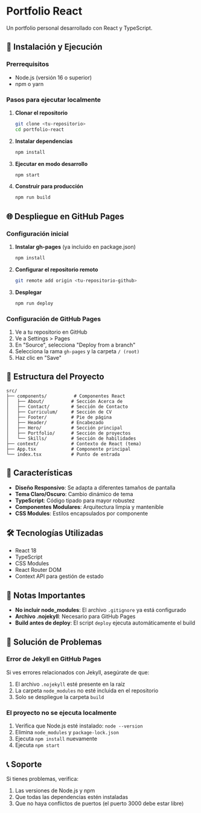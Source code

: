 # Portfolio React

Un portfolio personal desarrollado con React y TypeScript.

## 🚀 Instalación y Ejecución

### Prerrequisitos
- Node.js (versión 16 o superior)
- npm o yarn

### Pasos para ejecutar localmente

1. **Clonar el repositorio**
   ```bash
   git clone <tu-repositorio>
   cd portfolio-react
   ```

2. **Instalar dependencias**
   ```bash
   npm install
   ```

3. **Ejecutar en modo desarrollo**
   ```bash
   npm start
   ```

4. **Construir para producción**
   ```bash
   npm run build
   ```

## 🌐 Despliegue en GitHub Pages

### Configuración inicial

1. **Instalar gh-pages** (ya incluido en package.json)
   ```bash
   npm install
   ```

2. **Configurar el repositorio remoto**
   ```bash
   git remote add origin <tu-repositorio-github>
   ```

3. **Desplegar**
   ```bash
   npm run deploy
   ```

### Configuración de GitHub Pages

1. Ve a tu repositorio en GitHub
2. Ve a Settings > Pages
3. En "Source", selecciona "Deploy from a branch"
4. Selecciona la rama `gh-pages` y la carpeta `/ (root)`
5. Haz clic en "Save"

## 📁 Estructura del Proyecto

```
src/
├── components/          # Componentes React
│   ├── About/          # Sección Acerca de
│   ├── Contact/        # Sección de Contacto
│   ├── Curriculum/     # Sección de CV
│   ├── Footer/         # Pie de página
│   ├── Header/         # Encabezado
│   ├── Hero/           # Sección principal
│   ├── Portfolio/      # Sección de proyectos
│   └── Skills/         # Sección de habilidades
├── context/            # Contexto de React (tema)
├── App.tsx             # Componente principal
└── index.tsx           # Punto de entrada
```

## 🎨 Características

- **Diseño Responsivo**: Se adapta a diferentes tamaños de pantalla
- **Tema Claro/Oscuro**: Cambio dinámico de tema
- **TypeScript**: Código tipado para mayor robustez
- **Componentes Modulares**: Arquitectura limpia y mantenible
- **CSS Modules**: Estilos encapsulados por componente

## 🛠️ Tecnologías Utilizadas

- React 18
- TypeScript
- CSS Modules
- React Router DOM
- Context API para gestión de estado

## 📝 Notas Importantes

- **No incluir node_modules**: El archivo `.gitignore` ya está configurado
- **Archivo .nojekyll**: Necesario para GitHub Pages
- **Build antes de deploy**: El script `deploy` ejecuta automáticamente el build

## 🔧 Solución de Problemas

### Error de Jekyll en GitHub Pages
Si ves errores relacionados con Jekyll, asegúrate de que:
1. El archivo `.nojekyll` esté presente en la raíz
2. La carpeta `node_modules` no esté incluida en el repositorio
3. Solo se despliegue la carpeta `build`

### El proyecto no se ejecuta localmente
1. Verifica que Node.js esté instalado: `node --version`
2. Elimina `node_modules` y `package-lock.json`
3. Ejecuta `npm install` nuevamente
4. Ejecuta `npm start`

## 📞 Soporte

Si tienes problemas, verifica:
1. Las versiones de Node.js y npm
2. Que todas las dependencias estén instaladas
3. Que no haya conflictos de puertos (el puerto 3000 debe estar libre)


